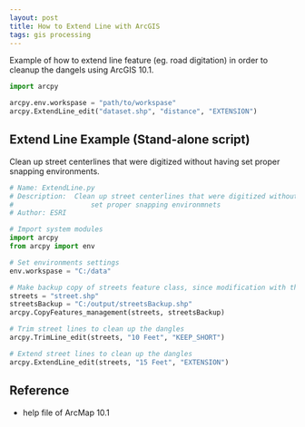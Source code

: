 ```yaml
---
layout: post
title: How to Extend Line with ArcGIS
tags: gis processing
---
```

Example of how to extend line feature (eg. road digitation) in order to cleanup the dangels using ArcGIS 10.1.

```python
import arcpy

arcpy.env.workspase = "path/to/workspase"
arcpy.ExtendLine_edit("dataset.shp", "distance", "EXTENSION")
```

## Extend Line Example (Stand-alone script)

Clean up street centerlines that were digitized without having set proper snapping environments.

```python
# Name: ExtendLine.py
# Description:  Clean up street centerlines that were digitized without having
#                   set proper snapping environmnets
# Author: ESRI

# Import system modules
import arcpy
from arcpy import env

# Set environments settings
env.workspase = "C:/data"

# Make backup copy of streets feature class, since modification with the Editing tools below is permanent
streets = "street.shp"
streetsBackup = "C:/output/streetsBackup.shp"
arcpy.CopyFeatures_management(streets, streetsBackup)

# Trim street lines to clean up the dangles
arcpy.TrimLine_edit(streets, "10 Feet", "KEEP_SHORT")

# Extend street lines to clean up the dangles
arcpy.ExtendLine_edit(streets, "15 Feet", "EXTENSION")
```

## Reference

- help file of ArcMap 10.1
